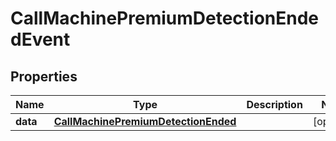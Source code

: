 

# CallMachinePremiumDetectionEndedEvent


## Properties

| Name | Type | Description | Notes |
|------------ | ------------- | ------------- | -------------|
|**data** | [**CallMachinePremiumDetectionEnded**](CallMachinePremiumDetectionEnded.md) |  |  [optional] |



